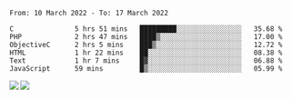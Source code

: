 <!--START_SECTION:waka-->

```text
From: 10 March 2022 - To: 17 March 2022

C               5 hrs 51 mins   █████████░░░░░░░░░░░░░░░░   35.68 %
PHP             2 hrs 47 mins   ████▒░░░░░░░░░░░░░░░░░░░░   17.00 %
ObjectiveC      2 hrs 5 mins    ███▒░░░░░░░░░░░░░░░░░░░░░   12.72 %
HTML            1 hr 22 mins    ██░░░░░░░░░░░░░░░░░░░░░░░   08.38 %
Text            1 hr 7 mins     █▓░░░░░░░░░░░░░░░░░░░░░░░   06.88 %
JavaScript      59 mins         █▒░░░░░░░░░░░░░░░░░░░░░░░   05.99 %
```

<!--END_SECTION:waka-->
<a href="https://github.com/anuraghazra/github-readme-stats">
  <img align="left" src="https://github-readme-stats.vercel.app/api?username=Tanesan&count_private=true&show_icons=true" />
<img align="left" src="https://github-readme-stats.vercel.app/api/top-langs/?username=Tanesan" />
</a>
